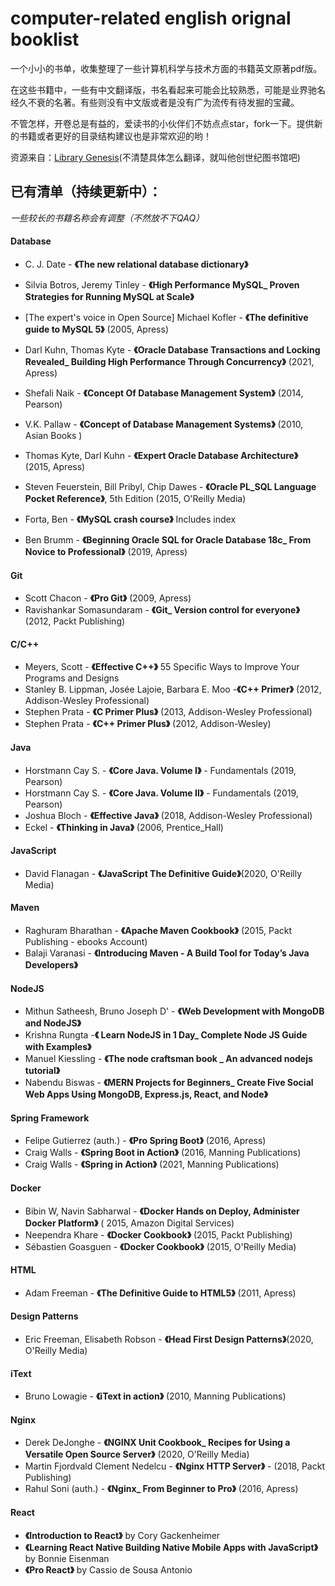 # computer-related english orignal booklist

一个小小的书单，收集整理了一些计算机科学与技术方面的书籍英文原著pdf版。



在这些书籍中，一些有中文翻译版，书名看起来可能会比较熟悉，可能是业界驰名经久不衰的名著。有些则没有中文版或者是没有广为流传有待发掘的宝藏。



不管怎样，开卷总是有益的，爱读书的小伙伴们不妨点点star，fork一下。提供新的书籍或者更好的目录结构建议也是非常欢迎的哟！



资源来自：[Library Genesis](http://libgen.rs/)(不清楚具体怎么翻译，就叫他创世纪图书馆吧)



## 已有清单（持续更新中）：

*一些较长的书籍名称会有调整（不然放不下QAQ）*

#### Database

- C. J. Date - **《The new relational database dictionary》**

- Silvia Botros, Jeremy Tinley - **《High Performance MySQL_ Proven Strategies for Running MySQL at Scale》**

- [The expert's voice in Open Source] Michael Kofler - **《The definitive guide to MySQL 5》** (2005, Apress)

- Darl Kuhn, Thomas Kyte - **《Oracle Database Transactions and Locking Revealed_ Building High Performance Through Concurrency》** (2021, Apress)

- Shefali Naik - **《Concept Of Database Management System》** (2014, Pearson)

- V.K. Pallaw - **《Concept of Database Management Systems》** (2010,  Asian Books )

- Thomas Kyte, Darl Kuhn - **《Expert Oracle Database Architecture》** (2015, Apress)

- Steven Feuerstein, Bill Pribyl, Chip Dawes - **《Oracle PL_SQL Language Pocket Reference》**, 5th Edition (2015, O'Reilly Media)

- Forta, Ben - **《MySQL crash course》** Includes index

- Ben Brumm - **《Beginning Oracle SQL for Oracle Database 18c_ From Novice to Professional》** (2019, Apress)

  



#### Git

- Scott Chacon - **《Pro Git》** (2009, Apress)
- Ravishankar Somasundaram - **《Git_ Version control for everyone》** (2012, Packt Publishing) 



#### C/C++

- Meyers, Scott - **《Effective C++》** 55 Specific Ways to Improve Your Programs and Designs
- Stanley B. Lippman, Josée Lajoie, Barbara E. Moo -**《C++ Primer》** (2012, Addison-Wesley Professional)
- Stephen Prata - **《C Primer Plus》** (2013, Addison-Wesley Professional)
- Stephen Prata - **《C++ Primer Plus》** (2012, Addison-Wesley)



#### Java

- Horstmann Cay S. - **《Core Java. Volume I》** - Fundamentals (2019, Pearson)
- Horstmann Cay S. - **《Core Java. Volume II》** - Fundamentals (2019, Pearson)
- Joshua Bloch - **《Effective Java》** (2018, Addison-Wesley Professional)
- Eckel - **《Thinking in Java》** (2006, Prentice_Hall)



#### JavaScript

- David Flanagan - **《JavaScript The Definitive Guide》**(2020, O'Reilly Media)



#### Maven

- Raghuram Bharathan - **《Apache Maven Cookbook》** (2015, Packt Publishing - ebooks Account)
- Balaji Varanasi - **《Introducing Maven - A Build Tool for Today’s Java Developers》**



#### NodeJS

- Mithun Satheesh, Bruno Joseph D' - **《Web Development with MongoDB and NodeJS》**
- Krishna Rungta -**《 Learn NodeJS in 1 Day_ Complete Node  JS Guide with Examples》**
- Manuel Kiessling - **《The node craftsman book _ An advanced nodejs tutorial》**
- Nabendu Biswas - **《MERN Projects for Beginners_ Create Five Social Web Apps Using MongoDB, Express.js, React, and Node》**



#### Spring Framework

- Felipe Gutierrez (auth.) - **《Pro Spring Boot》** (2016, Apress) 
- Craig Walls - **《Spring Boot in Action》** (2016, Manning Publications)
- Craig Walls - **《Spring in Action》** (2021, Manning Publications)



#### Docker

- Bibin W, Navin Sabharwal - **《Docker Hands on  Deploy, Administer Docker Platform》** ( 2015, Amazon Digital Services)
- Neependra Khare - **《Docker Cookbook》** (2015, Packt Publishing)
- Sébastien Goasguen - **《Docker Cookbook》** (2015, O'Reilly Media)



#### HTML

- Adam Freeman - **《The Definitive Guide to HTML5》** (2011, Apress)



#### Design Patterns

- Eric Freeman, Elisabeth Robson - **《Head First Design Patterns》**(2020, O'Reilly Media)



#### iText

- Bruno Lowagie - **《iText in action》** (2010, Manning Publications)



#### Nginx

- Derek DeJonghe - **《NGINX Unit Cookbook_ Recipes for Using a Versatile Open Source Server》** (2020, O'Reilly Media)
- Martin Fjordvald Clement Nedelcu - **《Nginx HTTP Server》** - (2018, Packt Publishing)
- Rahul Soni (auth.) - **《Nginx_ From Beginner to Pro》**  (2016, Apress)



#### React

- **《Introduction to React》** by Cory Gackenheimer
- **《Learning React Native Building Native Mobile Apps with JavaScript》** by Bonnie Eisenman
- **《Pro React》** by Cassio de Sousa Antonio

